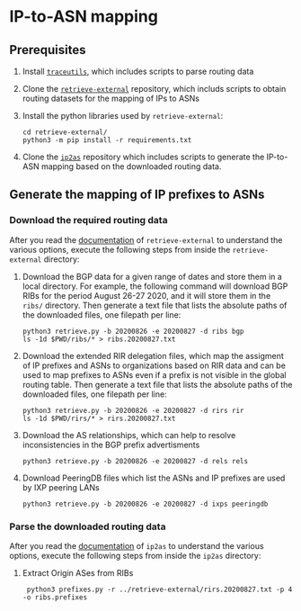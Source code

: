 # IP-to-ASN mapping

## Prerequisites 

1. Install [`traceutils`](https://github.com/alexmarder/traceutils), which includes scripts to parse routing data

1. Clone the [`retrieve-external`](https://github.com/alexmarder/retrieve-external) repository, which includs scripts to obtain routing datasets for the mapping of IPs to ASNs

1. Install the python libraries used by `retrieve-external`:

   ```
   cd retrieve-external/
   python3 -m pip install -r requirements.txt
   ```

1. Clone the [`ip2as`](https://github.com/alexmarder/ip2as) repository which includes scripts to generate the IP-to-ASN mapping based on the downloaded routing data.


## Generate the mapping of IP prefixes to ASNs

### Download the required routing data

After you read the [documentation](https://alexmarder.github.io/retrieve-external/) of `retrieve-external` to understand the various options, execute the following steps from inside the `retrieve-external` directory:

1. Download the BGP data for a given range of dates and store them in a local directory. 
For example, the following command will download BGP RIBs for the period August 26-27 2020, and it will store them in the `ribs/` directory.
Then generate a text file that lists the absolute paths of the downloaded files, one filepath per line:

   ```
   python3 retrieve.py -b 20200826 -e 20200827 -d ribs bgp
   ls -1d $PWD/ribs/* > ribs.20200827.txt
   ```

1. Download the extended RIR delegation files, which map the assigment of IP prefixes and ASNs to organizations based on RIR data and can be used to map prefixes to ASNs even if a prefix is not visible in the global routing table. 
Then generate a text file that lists the absolute paths of the downloaded files, one filepath per line:

   ```
   python3 retrieve.py -b 20200826 -e 20200827 -d rirs rir
   ls -1d $PWD/rirs/* > rirs.20200827.txt
   ```

1. Download the AS relationships, which can help to resolve inconsistencies in the BGP prefix advertisments

   ```
   python3 retrieve.py -b 20200826 -e 20200827 -d rels rels
   ```

1. Download PeeringDB files which list the ASNs and IP prefixes are used by IXP peering LANs 

   ```
   python3 retrieve.py -b 20200826 -e 20200827 -d ixps peeringdb
   ```

### Parse the downloaded routing data

After you read the [documentation](https://alexmarder.github.io/ip2as/) of `ip2as` to understand the various options, execute the following steps from inside the `ip2as` directory:

1. Extract Origin ASes from RIBs

   ```
    python3 prefixes.py -r ../retrieve-external/rirs.20200827.txt -p 4 -o ribs.prefixes
   ```
